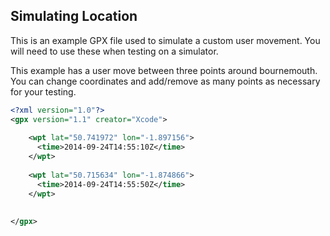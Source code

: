 ## Simulating Location

This is an example GPX file used to simulate a custom user movement. You will need to use these when testing on a simulator. 

This example has a user move between three points around bournemouth. You can change coordinates and add/remove as many points as necessary for your testing. 

```xml 
<?xml version="1.0"?>
<gpx version="1.1" creator="Xcode">
  
    <wpt lat="50.741972" lon="-1.897156">
      <time>2014-09-24T14:55:10Z</time>
    </wpt>
    
    <wpt lat="50.715634" lon="-1.874866">
      <time>2014-09-24T14:55:50Z</time>
    </wpt>
  
    
</gpx>

```